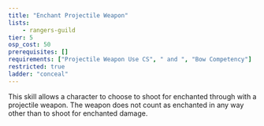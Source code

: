 ```yaml
---
title: "Enchant Projectile Weapon"
lists:
    - rangers-guild
tier: 5
osp_cost: 50
prerequisites: []
requirements: ["Projectile Weapon Use CS", " and ", "Bow Competency"]
restricted: true
ladder: "conceal"
---
```

This skill allows a character to choose to shoot for enchanted through with a projectile weapon. The weapon does not count as enchanted in any way other than to shoot for enchanted damage.